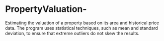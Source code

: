 # PropertyValuation-
Estimating the valuation of a property based on its area and historical price data. The program uses statistical techniques, such as mean and standard deviation, to ensure that extreme outliers do not skew the results.
